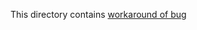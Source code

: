 This directory contains [workaround of bug](https://github.com/kevincharm/parcel-plugin-web-extension/issues/14)
